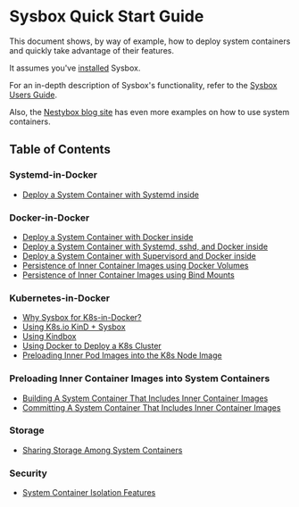 # Sysbox Quick Start Guide

This document shows, by way of example, how to deploy system containers and
quickly take advantage of their features.

It assumes you've [installed](../../README.md#supported-distros) Sysbox.

For an in-depth description of Sysbox's functionality, refer to the [Sysbox Users Guide](../user-guide/README.md).

Also, the [Nestybox blog site](https://blog.nestybox.com) has even more examples on
how to use system containers.

## Table of Contents

### Systemd-in-Docker

-   [Deploy a System Container with Systemd inside](systemd.md#deploy-a-system-container-with-systemd-inside)

### Docker-in-Docker

-   [Deploy a System Container with Docker inside](dind.md#deploy-a-system-container-with-docker-inside)
-   [Deploy a System Container with Systemd, sshd, and Docker inside](dind.md#deploy-a-system-container-with-systemd-sshd-and-docker-inside)
-   [Deploy a System Container with Supervisord and Docker inside](dind.md#deploy-a-system-container-with-supervisord-and-docker-inside)
-   [Persistence of Inner Container Images using Docker Volumes](dind.md#persistence-of-inner-container-images-using-docker-volumes)
-   [Persistence of Inner Container Images using Bind Mounts](dind.md#persistence-of-inner-container-images-using-bind-mounts)

### Kubernetes-in-Docker

-   [Why Sysbox for K8s-in-Docker?](kind.md#why-sysbox-for-k8s-in-docker)
-   [Using K8s.io KinD + Sysbox](kind.md#using-k8sio-kind--sysbox)
-   [Using Kindbox](kind.md#using-kindbox)
-   [Using Docker to Deploy a K8s Cluster](kind.md#using-docker-to-deploy-a-k8s-cluster)
-   [Preloading Inner Pod Images into the K8s Node Image](kind.md#preloading-inner-pod-images-into-the-k8s-node-image)

### Preloading Inner Container Images into System Containers

-   [Building A System Container That Includes Inner Container Images](images.md#building-a-system-container-that-includes-inner-container-images)
-   [Committing A System Container That Includes Inner Container Images](images.md#committing-a-system-container-that-includes-inner-container-images)

### Storage

-   [Sharing Storage Among System Containers](storage.md#sharing-storage-among-system-containers)

### Security

-   [System Container Isolation Features](security.md#system-container-isolation-features)
